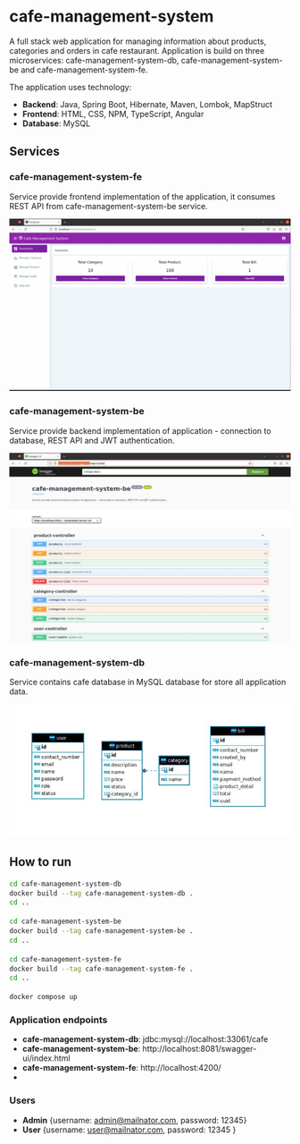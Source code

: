 # cafe-management-system
A full stack web application for managing information about products, categories and orders in cafe restaurant.
Application is build on three microservices: cafe-management-system-db, cafe-management-system-be and cafe-management-system-fe.

The application uses technology:
* **Backend**: Java, Spring Boot, Hibernate, Maven, Lombok, MapStruct 
* **Frontend**: HTML, CSS, NPM, TypeScript, Angular
* **Database**: MySQL

## Services
### cafe-management-system-fe
Service provide frontend implementation of the application, 
it consumes REST API from cafe-management-system-be service.

![Application screens gif](docs/images/application_screens.gif)

### cafe-management-system-be
Service provide backend implementation of application - connection to database, REST API and JWT authentication.

![Swagger api](docs/images/swagger_api_screen.jpg)

### cafe-management-system-db
Service contains cafe database in MySQL database for store all application data.

![Database tables](docs/images/database_tables.jpg)

## How to run
```bash
cd cafe-management-system-db
docker build --tag cafe-management-system-db .
cd ..

cd cafe-management-system-be
docker build --tag cafe-management-system-be .
cd ..

cd cafe-management-system-fe
docker build --tag cafe-management-system-fe .
cd ..

docker compose up
```

### Application endpoints
* **cafe-management-system-db**: jdbc:mysql://localhost:33061/cafe
* **cafe-management-system-be**: http://localhost:8081/swagger-ui/index.html
* **cafe-management-system-fe**: http://localhost:4200/
* 
### Users
* **Admin** {username: admin@mailnator.com, password: 12345}
* **User** {username: user@mailnator.com, password: 12345 }
